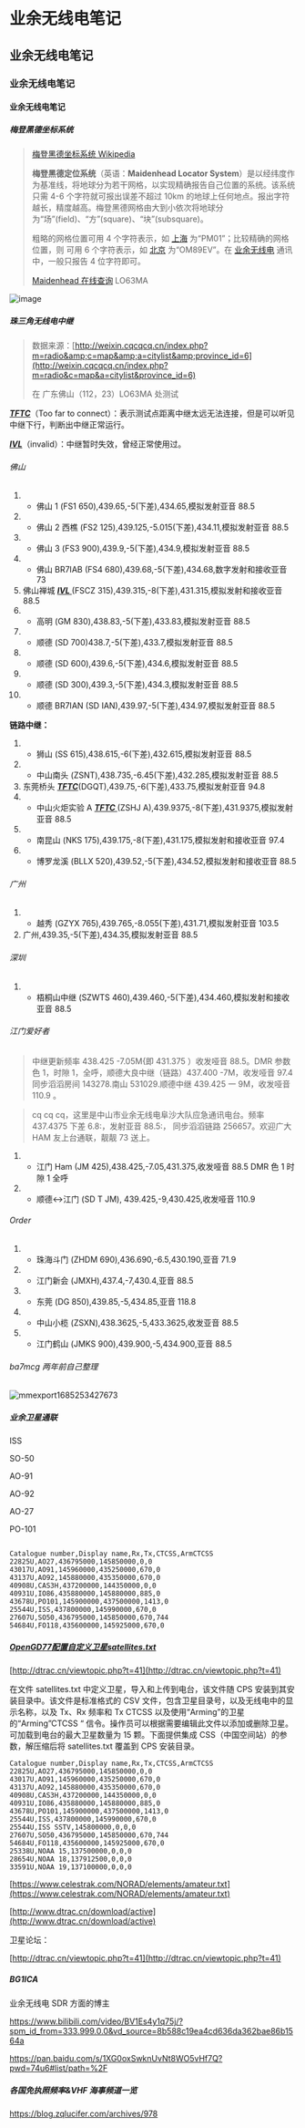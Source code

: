 # 业余无线电笔记

## 业余无线电笔记

### 业余无线电笔记

#### 业余无线电笔记

##### 梅登黑德坐标系统

> [梅登黑德坐标系统 Wikipedia](https://zh.wikipedia.org/wiki/%E6%A2%85%E7%99%BB%E9%BB%91%E5%BE%B7%E5%AE%9A%E4%BD%8D%E7%B3%BB%E7%BB%9F)
>
> **梅登黑德定位系统**（英语：**Maidenhead Locator System**）是以经纬度作为基准线，将地球分为若干网格，以实现精确报告自己位置的系统。该系统只需 4-6 个字符就可报出误差不超过 10km 的地球上任何地点。报出字符越长，精度越高。梅登黑德网格由大到小依次将地球分为“场”(field)、“方”(square)、“块”(subsquare)。
>
> 粗略的网格位置可用 4 个字符表示，如 [上海](https://zh.wikipedia.org/wiki/%E4%B8%8A%E6%B5%B7%E5%B8%82 "上海市") 为“PM01”；比较精确的网格位置，则 可用 6 个字符表示，如 [北京](https://zh.wikipedia.org/wiki/%E5%8C%97%E4%BA%AC%E5%B8%82 "北京市") 为“OM89EV”。在 [业余无线电](https://zh.wikipedia.org/wiki/%E4%B8%9A%E4%BD%99%E6%97%A0%E7%BA%BF%E7%94%B5 "业余无线电") 通讯中，一般只报告 4 位字符即可。
>
> [Maidenhead 在线查询](http://sjzham.cn/grid/) LO63MA

​![image](assets/image-20230524234651-mz1bmo9.png)​

##### 珠三角无线电中继

> 数据来源：[http://weixin.cqcqcq.cn/index.php?m=radio&amp;c=map&amp;a=citylist&amp;province_id=6](http://weixin.cqcqcq.cn/index.php?m=radio&c=map&a=citylist&province_id=6)
>
> 在 广东佛山（112，23）LO63MA 处测试

**<u>*TFTC*</u>**（Too far to connect）：表示测试点距离中继太远无法连接，但是可以听见中继下行，判断出中继正常运行。

***<u>IVL</u>***（invalid）：中继暂时失效，曾经正常使用过。

###### 佛山

1. - 佛山 1 (FS1 650),439.65,-5(下差),434.65,模拟发射亚音 88.5
2. - 佛山 2 西樵 (FS2 125),439.125,-5.015(下差),434.11,模拟发射亚音 88.5
3. - 佛山 3 (FS3 900),439.9,-5(下差),434.9,模拟发射亚音 88.5
4. - 佛山 BR7IAB (FS4 680),439.68,-5(下差),434.68,数字发射和接收亚音 73
5. 佛山禅城 ***<u>IVL ​</u>***(FSCZ 315),439.315,-8(下差),431.315,模拟发射和接收亚音 88.5
6. - 高明 (GM 830),438.83,-5(下差),433.83,模拟发射亚音 88.5
7. - 顺德 (SD 700)438.7,-5(下差),433.7,模拟发射亚音 88.5
8. - 顺德 (SD 600),439.6,-5(下差),434.6,模拟发射亚音 88.5
9. - 顺德 (SD 300),439.3,-5(下差),434.3,模拟发射亚音 88.5
10. - 顺德 BR7IAN (SD IAN),439.97,-5(下差),434.97,模拟发射亚音 88.5

**链路中继：**

1. - 狮山 (SS 615),438.615,-6(下差),432.615,模拟发射亚音 88.5
2. - 中山南头 (ZSNT),438.735,-6.45(下差),432.285,模拟发射亚音 88.5
3. 东莞桥头 **<u>*TFTC ​*</u>**(DGQT),439.75,-6(下差),433.75,模拟发射亚音 94.8
4. - 中山火炬实验 A **<u>*TFTC ​*</u>**(ZSHJ A),439.9375,-8(下差),431.9375,模拟发射亚音 88.5
5. - 南昆山 (NKS 175),439.175,-8(下差),431.175,模拟发射和接收亚音 97.4
6. - 博罗龙溪 (BLLX 520),439.52,-5(下差),434.52,模拟发射和接收亚音 88.5

###### 广州

1. - 越秀 (GZYX 765),439.765,-8.055(下差),431.71,模拟发射亚音 103.5
2. 广州,439.35,-5(下差),434.35,模拟发射亚音 88.5

###### 深圳

1. - 梧桐山中继 (SZWTS 460),439.460,-5(下差),434.460,模拟发射和接收亚音 88.5

###### 江门爱好者

> 中继更新频率 438.425 -7.05M{即 431.375 ）收发哑音 88.5。DMR 参数色 1，时隙 1，全呼，顺德大良中继（链路）437.400 -7M，收发哑音 97.4 同步滔滔房间 143278.南山 531029.顺德中继 439.425 一 9M，收发哑音 110.9 。

> cq cq cq，这里是中山市业余无线电阜沙大队应急通讯电台。频率 437.4375 下差 6.8:，发射亚音 88.5:， 同步滔滔链路 256657。欢迎广大 HAM 友上台通联，靓靓 73 送上。

1. - 江门 Ham (JM 425),438.425,-7.05,431.375,收发哑音 88.5 DMR 色 1 时隙 1 全呼
2. - 顺德<->江门 (SD T JM), 439.425,-9,430.425,收发哑音 110.9

###### Order

1. - 珠海斗门 (ZHDM 690),436.690,-6.5,430.190,亚音 71.9
2. - 江门新会 (JMXH),437.4,-7,430.4,亚音 88.5
3. - 东莞 (DG 850),439.85,-5,434.85,亚音 118.8
4. - 中山小榄 (ZSXN),438.3625,-5,433.3625,收发亚音 88.5
5. - 江门鹤山 (JMKS 900),439.900,-5,434.900,亚音 88.5

###### ba7mcg 两年前自己整理

​![mmexport1685253427673](assets/Radio-relay-list-20230528231921-g5ger0h.jpg)​

##### 业余卫星通联

ISS

SO-50

AO-91

AO-92

AO-27

PO-101

```csv

Catalogue number,Display name,Rx,Tx,CTCSS,ArmCTCSS
22825U,AO27,436795000,145850000,0,0
43017U,AO91,145960000,435250000,670,0
43137U,AO92,145880000,435350000,670,0
40908U,CAS3H,437200000,144350000,0,0
40931U,IO86,435880000,145880000,885,0
43678U,PO101,145900000,437500000,1413,0
25544U,ISS,437800000,145990000,670,0
27607U,SO50,436795000,145850000,670,744
54684U,FO118,435600000,145925000,670,0
```

##### [OpenGD77配置自定义卫星satellites.txt](http://dtrac.cn/viewtopic.php?t=41&sid=54409a4d776d1ea34bbe03a01d10a31f)

[http://dtrac.cn/viewtopic.php?t=41](http://dtrac.cn/viewtopic.php?t=41)

在文件 satellites.txt 中定义卫星，导入和上传到电台，该文件随 CPS 安装到其安装目录中。该文件是标准格式的 CSV 文件，包含卫星目录号，以及无线电中的显示名称，以及 Tx、Rx 频率和 Tx CTCSS 以及使用“Arming”的卫星的“Arming”CTCSS “ 信令。操作员可以根据需要编辑此文件以添加或删除卫星。可加载到电台的最大卫星数量为 15 颗。下面提供集成 CSS（中国空间站）的参数，解压缩后将 satellites.txt 覆盖到 CPS 安装目录。

```csv
Catalogue number,Display name,Rx,Tx,CTCSS,ArmCTCSS
22825U,AO27,436795000,145850000,0,0
43017U,AO91,145960000,435250000,670,0
43137U,AO92,145880000,435350000,670,0
40908U,CAS3H,437200000,144350000,0,0
40931U,IO86,435880000,145880000,885,0
43678U,PO101,145900000,437500000,1413,0
25544U,ISS,437800000,145990000,670,0
25544U,ISS SSTV,145800000,0,0,0
27607U,SO50,436795000,145850000,670,744
54684U,FO118,435600000,145925000,670,0
25338U,NOAA 15,137500000,0,0,0
28654U,NOAA 18,137912500,0,0,0
33591U,NOAA 19,137100000,0,0,0
```

[https://www.celestrak.com/NORAD/elements/amateur.txt](https://www.celestrak.com/NORAD/elements/amateur.txt)

[http://www.dtrac.cn/download/active](http://www.dtrac.cn/download/active)

卫星论坛：

[http://dtrac.cn/viewtopic.php?t=41](http://dtrac.cn/viewtopic.php?t=41)

##### BG1ICA

业余无线电 SDR 方面的博主

<https://www.bilibili.com/video/BV1Es4y1q75j/?spm_id_from=333.999.0.0&vd_source=8b588c19ea4cd636da362bae86b1564a>

<https://pan.baidu.com/s/1XG0oxSwknUvNt8WO5vHf7Q?pwd=74u6#list/path=%2F>

##### 各国免执照频率&VHF 海事频道一览

<https://blog.zqlucifer.com/archives/978>

‍
